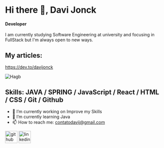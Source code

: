 # Hi there 👋, Davi Jonck
#### Developer

I am currently studying Software Engineering at university and focusing in FullStack but I'm always open to new ways.

## My articles: 
https://dev.to/davijonck

![Hagb](https://user-images.githubusercontent.com/17154364/234609177-f53352a9-892d-4f5a-ac52-429890d30805.png)



## Skills: JAVA / SPRING / JavaScript / React / HTML / CSS / Git / Github


- 🔭 I’m currently working on Improve my Skills 
- 🌱 I’m currently learning Java 
- 📫 How to reach me: contatodavij@gmail.com 


[<img src='https://cdn.jsdelivr.net/npm/simple-icons@3.0.1/icons/github.svg' alt='github' height='40'>](https://github.com/davijonck)  [<img src='https://cdn.jsdelivr.net/npm/simple-icons@3.0.1/icons/linkedin.svg' alt='linkedin' height='40'>](https://www.linkedin.com/in/davi-jonck-212301229/)  
